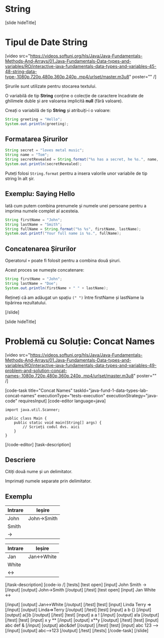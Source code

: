 # String

[slide hideTitle]

# Tipul de Date String
[video src="https://videos.softuni.org/hls/Java/Java-Fundamentals-Methods-And-Arrays/01.Java-Fundamentals-Data-types-and-variables/RO/interactive-java-fundamentals-data-types-and-variables-45-48-string-data-type-,1080p,720p,480p,360p,240p,.mp4/urlset/master.m3u8" poster="" /]

Șirurile sunt utilizate pentru stocarea textului.

O variabilă de tip **String** conține o colecție de caractere încadrate de ghilimele duble și are valoarea implicită **null** (fără valoare).

Creați o variabilă de tip **String** și atribuiți-i o valoare:

```Java live
String greeting = "Hello";
System.out.println(greeting);
```

## Formatarea Șirurilor

```Java live
String secret = "loves metal music";
String name = "Tom";
String secretRevealed = String.format("%s has a secret, he %s.", name, secret);
System.out.println(secretRevealed);
```

Puteți folosi `String.format` pentru a insera valorile unor variabile de tip string în alt șir.

## Exemplu: Saying Hello

Iată cum putem combina prenumele și numele unei persoane pentru a imprima numele complet al acesteia.

```Java live
String firstName = "John";
String lastName = "Smith";
String fullName = String.format("%s %s", firstName, lastName);
System.out.printf("Your full name is %s.", fullName);
```

## Concatenarea Șirurilor

Operatorul `+` poate fi folosit pentru a combina două șiruri. 

Acest proces se numește concatenare:

```Java live
String firstName = "John";
String lastName = "Doe";
System.out.println(firstName + " " + lastName);
```

Rețineți că am adăugat un spațiu `(" ")` între firstName și lastName la tipărirea rezultatului.


[/slide]

[slide hideTitle]
# Problemă cu Soluție: Concat Names

[video src="https://videos.softuni.org/hls/Java/Java-Fundamentals-Methods-And-Arrays/01.Java-Fundamentals-Data-types-and-variables/RO/interactive-java-fundamentals-data-types-and-variables-49-problem-and-solution-concat-names-,1080p,720p,480p,360p,240p,.mp4/urlset/master.m3u8" poster="" /]

[code-task title="Concat Names" taskId="java-fund-1-data-types-lab-concat-names" executionType="tests-execution" executionStrategy="java-code" requiresInput]
[code-editor language=java]
```
import java.util.Scanner;

public class Main {
    public static void main(String[] args) {
        // Scrieți codul dvs. aici
    }
}
```
[/code-editor]
[task-description]
## Descriere
Citiți două nume și un delimitator.

Imprimați numele separate prin delimitator.

## Exemplu
| **Intrare**|**Ieșire**|
| --- | --- |
| John | John->Smith |
| Smith | |
| -> | |

| **Intrare**|**Ieșire**|
| --- | --- |
| Jan | Jan<->White |
| White | |
| <-> | |


[/task-description]
[code-io /]
[tests]
[test open]
[input]
John
Smith
-\>
[/input]
[output]
John-\>Smith
[/output]
[/test]
[test open]
[input]
Jan
White
\<-\>

[/input]
[output]
Jan\<-\>White
[/output]
[/test]
[test]
[input]
Linda
Terry
=\>
[/input]
[output]
Linda=\>Terry
[/output]
[/test]
[test]
[input]
a
b
\{\}
[/input]
[output]
a\{\}b
[/output]
[/test]
[test]
[input]
a
a
!
[/input]
[output]
a!a
[/output]
[/test]
[test]
[input]
x
y
\*\*
[/input]
[output]
x\*\*y
[/output]
[/test]
[test]
[input]
abc
def
&
[/input]
[output]
abc&def
[/output]
[/test]
[test]
[input]
abc
123
--\>
[/input]
[output]
abc--\>123
[/output]
[/test]
[/tests]
[/code-task]
[/slide]

